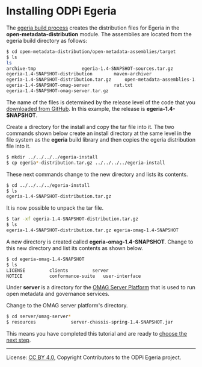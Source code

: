 <!-- SPDX-License-Identifier: CC-BY-4.0 -->
<!-- Copyright Contributors to the ODPi Egeria project. -->

# Installing ODPi Egeria

The [egeria build process](../building-egeria-tutorial) creates the
distribution files for Egeria in the **open-metadata-distribution** module.
The assemblies are located from the egeria build directory as follows:

```bash
$ cd open-metadata-distribution/open-metadata-assemblies/target
$ ls
ls
archive-tmp					egeria-1.4-SNAPSHOT-sources.tar.gz
egeria-1.4-SNAPSHOT-distribution		maven-archiver
egeria-1.4-SNAPSHOT-distribution.tar.gz		open-metadata-assemblies-1.4-SNAPSHOT.jar
egeria-1.4-SNAPSHOT-omag-server			rat.txt
egeria-1.4-SNAPSHOT-omag-server.tar.gz
```

The name of the files is determined by the release level of the code that you
[downloaded from GitHub](../building-egeria-tutorial/task-downloading-egeria-source.md).  In this example,
the release is **egeria-1.4-SNAPSHOT**.

Create a directory for the install and copy the tar file into it.
The two commands shown below create an install directory at the same level in the
file system as the **egeria** build library and then copies the egeria distribution file into it.

```bash
$ mkdir ../../../../egeria-install
$ cp egeria*-distribution.tar.gz ../../../../egeria-install
```

These next commands change to the new directory and lists its contents.

```bash
$ cd ../../../../egeria-install
$ ls
egeria-1.4-SNAPSHOT-distribution.tar.gz
```

It is now possible to unpack the tar file.

```bash
$ tar -xf egeria-1.4-SNAPSHOT-distribution.tar.gz
$ ls
egeria-1.4-SNAPSHOT-distribution.tar.gz	egeria-omag-1.4-SNAPSHOT
```

A new directory is created called **egeria-omag-1.4-SNAPSHOT**.  Change to this
new directory and list its contents as shown below.

```bash
$ cd egeria-omag-1.4-SNAPSHOT
$ ls
LICENSE			clients			server
NOTICE			conformance-suite	user-interface
```

Under **server** is a directory for the
[OMAG Server Platform](../../../open-metadata-publication/website/omag-server) that is used to run
open metadata and governance services.

Change to the OMAG server platform's directory.

```bash
$ cd server/omag-server*
$ resources				server-chassis-spring-1.4-SNAPSHOT.jar
```

This means you have completed this tutorial and are ready to [choose the next step](..).

----
License: [CC BY 4.0](https://creativecommons.org/licenses/by/4.0/),
Copyright Contributors to the ODPi Egeria project.
